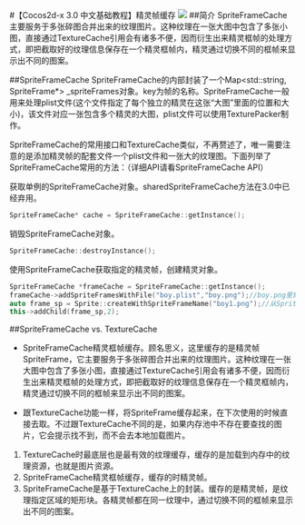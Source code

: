 #【Cocos2d-x 3.0 中文基础教程】精灵帧缓存
![](https://github.com/zt1991616/blog/master/raw/Image/14050501.png)
##简介
SpriteFrameCache 主要服务于多张碎图合并出来的纹理图片。这种纹理在一张大图中包含了多张小图，直接通过TextureCache引用会有诸多不便，因而衍生出来精灵框帧的处理方式，即把截取好的纹理信息保存在一个精灵框帧内，精灵通过切换不同的框帧来显示出不同的图案。

##SpriteFrameCache
SpriteFrameCache的内部封装了一个Map<std::string, SpriteFrame*> _spriteFrames对象。key为帧的名称。SpriteFrameCache一般用来处理plist文件(这个文件指定了每个独立的精灵在这张“大图”里面的位置和大小)，该文件对应一张包含多个精灵的大图，plist文件可以使用TexturePacker制作。
 
SpriteFrameCache的常用接口和TextureCache类似，不再赘述了，唯一需要注意的是添加精灵帧的配套文件一个plist文件和一张大的纹理图。下面列举了SpriteFrameCache常用的方法：（详细API请看SpriteFrameCache API）
 
获取单例的SpriteFrameCache对象。sharedSpriteFrameCache方法在3.0中已经弃用。
```c++
SpriteFrameCache* cache = SpriteFrameCache::getInstance();  
```

销毁SpriteFrameCache对象。
```c++
SpriteFrameCache::destroyInstance(); 
```

使用SpriteFrameCache获取指定的精灵帧，创建精灵对象。
```c++
SpriteFrameCache *frameCache = SpriteFrameCache::getInstance(); 
frameCache->addSpriteFramesWithFile("boy.plist","boy.png");//boy.png里集合了boy1.png,boy2.png这些小图 
auto frame_sp = Sprite::createWithSpriteFrameName("boy1.png");//从SpriteFrameCache缓存中找到boy1.png这张图片. 
this->addChild(frame_sp,2); 
```

##SpriteFrameCache vs. TextureCache 
- SpriteFrameCache精灵框帧缓存。顾名思义，这里缓存的是精灵帧SpriteFrame，它主要服务于多张碎图合并出来的纹理图片。这种纹理在一张大图中包含了多张小图，直接通过TextureCache引用会有诸多不便，因而衍生出来精灵框帧的处理方式，即把截取好的纹理信息保存在一个精灵框帧内，精灵通过切换不同的框帧来显示出不同的图案。
 
- 跟TextureCache功能一样，将SpriteFrame缓存起来，在下次使用的时候直接去取。不过跟TextureCache不同的是，如果内存池中不存在要查找的图片，它会提示找不到，而不会去本地加载图片。
 
1. TextureCache时最底层也是最有效的纹理缓存，缓存的是加载到内存中的纹理资源，也就是图片资源。
2. SpriteFrameCache精灵框帧缓存，缓存的时精灵帧。
3. SpriteFrameCache是基于TextureCache上的封装。缓存的是精灵帧，是纹理指定区域的矩形块。各精灵帧都在同一纹理中，通过切换不同的框帧来显示出不同的图案。